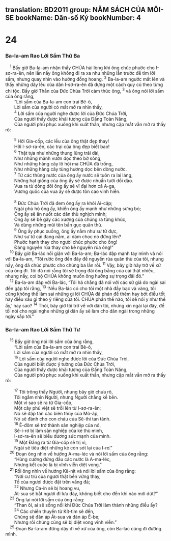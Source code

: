 translation: BD2011
group: NĂM SÁCH CỦA MÔI-SE
bookName: Dân-số Ký 
bookNumber: 4
-------

<div class="title"><h1>24</h1><h3>Ba-la-am Rao Lời Sấm Thứ Ba</h3></div>
<span class="verse dan_24_1"> <sup>1</sup> Bấy giờ Ba-la-am nhận thấy CHÚA hài lòng khi ông chúc phước cho I-sơ-ra-ên, nên lần nầy ông không đi ra xa như những lần trước để tìm lời sấm, nhưng quay nhìn vào hướng đồng hoang. </span>
<span class="verse dan_24_2"><sup>2</sup> Ba-la-am ngước mắt lên và thấy những dãy lều của dân I-sơ-ra-ên đã dựng một cách quy củ theo từng chi tộc. Bấy giờ Thần của Ðức Chúa Trời cảm thúc ông, </span>
<span class="verse dan_24_3"><sup>3</sup> và ông nói lời sấm của ông rằng,<br/>  “Lời sấm của Ba-la-am con trai Bê-ô,<br/>  Lời sấm của người có mắt mở ra nhìn thấy,<br/></span>
<span class="verse dan_24_4">  <sup>4</sup> Lời sấm của người nghe được lời của Ðức Chúa Trời,<br/>  Của người thấy được khải tượng của Ðấng Toàn Năng,<br/>  Của người phủ phục xuống khi xuất thần, nhưng cặp mắt vẫn mở ra thấy rõ:<br/><br/></span>
<span class="verse dan_24_5">  <sup>5</sup> Hỡi Gia-cốp, các lều của ông thật đẹp thay!<br/>  Hỡi I-sơ-ra-ên, các trại của ông đẹp biết bao!<br/></span>
<span class="verse dan_24_6">  <sup>6</sup> Thật tựa như những thung lũng trải dài,<br/>  Như những mảnh vườn dọc theo bờ sông,<br/>  Như những hàng cây lô hội mà CHÚA đã trồng,<br/>  Như những hàng cây tùng hương dọc bên dòng nước.<br/></span>
<span class="verse dan_24_7">  <sup>7</sup> Từ các thùng nước của ông ấy nước sẽ tuôn ra lai láng,<br/>  Những hạt giống của ông ấy sẽ được nhuần tưới dồi dào.<br/>  Vua ra từ dòng dõi ông ấy sẽ vĩ đại hơn cả A-ga,<br/>  Vương quốc của vua ấy sẽ được tôn cao vinh hiển.<br/><br/></span>
<span class="verse dan_24_8">  <sup>8</sup> Ðức Chúa Trời đã đem ông ấy ra khỏi Ai-cập;<br/>  Ngài phù hộ ông ấy, khiến ông ấy mạnh như những sừng bò;<br/>  Ông ấy sẽ ăn nuốt các dân thù nghịch mình;<br/>  Ông ấy sẽ bẻ gãy các xương của chúng ra từng khúc,<br/>  Và dùng những mũi tên bắn gục quân thù.<br/></span>
<span class="verse dan_24_9">  <sup>9</sup> Ông ấy phục xuống, ông ấy nằm như sư tử đực,<br/>  Như sư tử cái đang nằm, ai dám chọc nó đứng lên?<br/>  Phước hạnh thay cho người chúc phước cho ông!<br/>  Ðáng nguyền rủa thay cho kẻ nguyền rủa ông!” <br/></span>
<span class="verse dan_24_10"> <sup>10</sup> Bấy giờ Ba-lác nổi giận với Ba-la-am; Ba-lác đập mạnh tay mình và nói với Ba-la-am, “Tôi rước ông đến đây để nguyền rủa quân thù của tôi, nhưng nầy, ông đã chúc phước cho chúng ba lần rồi. </span>
<span class="verse dan_24_11"><sup>11</sup> Vậy, bây giờ hãy trở về xứ của ông đi. Tôi đã nói rằng tôi sẽ trọng đãi ông bằng của cải thật nhiều, nhưng nầy, coi bộ CHÚA không muốn ông hưởng sự trọng đãi đó.”<br/></span>
<span class="verse dan_24_12"> <sup>12</sup> Ba-la-am đáp với Ba-lác, “Tôi há chẳng đã nói với các sứ giả do ngài sai đến gặp tôi rằng, </span>
<span class="verse dan_24_13"><sup>13</sup> ‘Nếu Ba-lác có cho tôi một nhà đầy bạc và vàng, tôi cũng không thể làm sai những gì lời CHÚA đã phán để thêm hay bớt điều tốt hay điều xấu gì theo ý riêng của tôi. CHÚA phán thế nào, tôi sẽ nói y như thế ấy,’ hay sao? </span>
<span class="verse dan_24_14"><sup>14</sup> Thôi, bây giờ tôi trở về với dân tôi, nhưng xin ngài lại đây, để tôi nói cho ngài nghe những gì dân ấy sẽ làm cho dân ngài trong những ngày sắp tới.”<br/></span>
<div class="title"><h3>Ba-la-am Rao Lời Sấm Thứ Tư</h3></div>
<span class="verse dan_24_15"> <sup>15</sup> Bấy giờ ông nói lời sấm của ông rằng,<br/>  “Lời sấm của Ba-la-am con trai Bê-ô,<br/>  Lời sấm của người có mắt mở ra nhìn thấy,<br/></span>
<span class="verse dan_24_16">  <sup>16</sup> Lời sấm của người nghe được lời của Ðức Chúa Trời,<br/>  Của người biết được ý tưởng của Ðức Chúa Trời,<br/>  Của người thấy được khải tượng của Ðấng Toàn Năng,<br/>  Của người phủ phục xuống khi xuất thần, nhưng cặp mắt vẫn mở ra thấy rõ:<br/><br/></span>
<span class="verse dan_24_17">  <sup>17</sup> Tôi trông thấy Người, nhưng bây giờ chưa rõ,<br/>  Tôi ngắm nhìn Người, nhưng Người chẳng kề bên.<br/>  Một vì sao sẽ ra từ Gia-cốp,<br/>  Một cây phủ việt sẽ trỗi lên từ I-sơ-ra-ên;<br/>  Nó sẽ đập tan các biên thùy của Mô-áp,<br/>  Nó sẽ đánh cho con cháu của Sê-thi tan tành.<br/></span>
<span class="verse dan_24_18">  <sup>18</sup> Ê-đôm sẽ trở thành sản nghiệp của nó,<br/>  Sê-i-rơ bị làm sản nghiệp của kẻ thù mình,<br/>  I-sơ-ra-ên sẽ biểu dương sức mạnh của mình.<br/></span>
<span class="verse dan_24_19">  <sup>19</sup> Một Ðấng ra từ Gia-cốp sẽ trị vì,<br/>  Ngài sẽ tiêu diệt những kẻ còn sót lại của I-rơ.”<br/></span>
<span class="verse dan_24_20"> <sup>20</sup> Ðoạn ông nhìn về hướng A-ma-léc và nói lời sấm của ông rằng: <br/>  “Hùng cường đứng đầu các nước là A-ma-léc,<br/>  Nhưng kết cuộc là bị vĩnh viễn diệt vong.” <br/></span>
<span class="verse dan_24_21"> <sup>21</sup> Rồi ông nhìn về hướng Kê-nít và nói lời sấm của ông rằng: <br/>  “Nơi cư trú của ngươi thật bền vững thay,<br/>  Tổ của ngươi được đặt trên vầng đá;<br/></span>
<span class="verse dan_24_22">  <sup>22</sup> Nhưng Ca-in sẽ bị hoang vu,<br/>  Át-sua sẽ bắt ngươi đi lưu đày, không biết cho đến khi nào mới dứt?” <br/></span>
<span class="verse dan_24_23"> <sup>23</sup> Ông lại nói lời sấm của ông rằng:<br/>  “Than ôi, ai sẽ sống nổi khi Ðức Chúa Trời làm thành những điều ấy?<br/></span>
<span class="verse dan_24_24">  <sup>24</sup> Các chiến thuyền từ Kít-tim sẽ đến,<br/>  Chúng sẽ đàn áp Át-sua và đàn áp Ê-be;<br/>  Nhưng rồi chúng cũng sẽ bị diệt vong vĩnh viễn.” <br/></span>
<span class="verse dan_24_25"> <sup>25</sup> Ðoạn Ba-la-am đứng dậy đi về xứ của ông, còn Ba-lác cũng đi đường mình.<br/></span>
